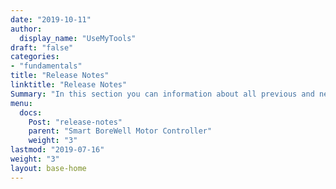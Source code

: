 ```yaml
---
date: "2019-10-11"
author:
  display_name: "UseMyTools"
draft: "false"
categories:
- "fundamentals"
title: "Release Notes"
linktitle: "Release Notes"
Summary: "In this section you can information about all previous and new releases of Smart BoreWell Motor Controller"
menu:
  docs:
    Post: "release-notes"
    parent: "Smart BoreWell Motor Controller"
    weight: "3"
lastmod: "2019-07-16"
weight: "3"
layout: base-home
---
```


